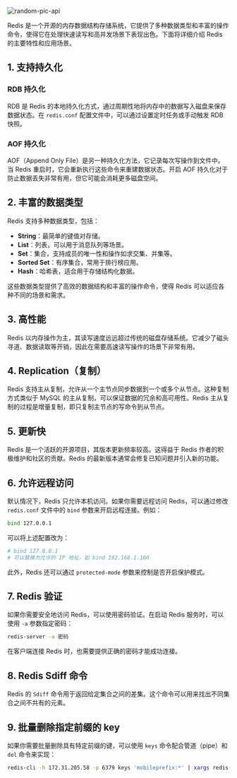 <!-- markdownlint-disable-next-line MD033 -->
<meta name="referrer" content="no-referrer"/>

![random-pic-api](https://api.dong4j.ink:1024/cover?spm={{spm}})

Redis 是一个开源的内存数据结构存储系统，它提供了多种数据类型和丰富的操作命令，使得它在处理快速读写和高并发场景下表现出色。下面将详细介绍 Redis 的主要特性和应用场景。

## 1. 支持持久化

### RDB 持久化

RDB 是 Redis 的本地持久化方式，通过周期性地将内存中的数据写入磁盘来保存数据状态。在 `redis.conf` 配置文件中，可以通过设置定时任务或手动触发 RDB 快照。

### AOF 持久化

AOF（Append Only File）是另一种持久化方法，它记录每次写操作到文件中。当 Redis 重启时，它会重新执行这些命令来重建数据状态。开启 AOF 持久化对于防止数据丢失非常有用，但它可能会消耗更多磁盘空间。

## 2. 丰富的数据类型

Redis 支持多种数据类型，包括：

- **String**：最简单的键值对存储。
- **List**：列表，可以用于消息队列等场景。
- **Set**：集合，支持成员的唯一性和操作如求交集、并集等。
- **Sorted Set**：有序集合，常用于排行榜应用。
- **Hash**：哈希表，适合用于存储结构化数据。

这些数据类型提供了高效的数据结构和丰富的操作命令，使得 Redis 可以适应各种不同的场景和需求。

## 3. 高性能

Redis 以内存操作为主，其读写速度远远超过传统的磁盘存储系统。它减少了磁头寻道、数据读取等开销，因此在需要高速读写操作的场景下非常有用。

## 4. Replication（复制）

Redis 支持主从复制，允许从一个主节点同步数据到一个或多个从节点。这种复制方式类似于 MySQL 的主从复制，可以保证数据的冗余和高可用性。Redis 主从复制的过程是增量复制，即只复制主节点的写命令到从节点。

## 5. 更新快

Redis 是一个活跃的开源项目，其版本更新频率较高。这得益于 Redis 作者的积极维护和社区的贡献。Redis 的最新版本通常会修复已知问题并引入新的功能。

## 6. 允许远程访问

默认情况下，Redis 只允许本机访问。如果你需要远程访问 Redis，可以通过修改 `redis.conf` 文件中的 `bind` 参数来开启远程连接。例如：

```bash
bind 127.0.0.1
```

可以将上述配置改为：

```bash
# bind 127.0.0.1
# 可以替换为允许的 IP 地址，如 bind 192.168.1.100
```

此外，Redis 还可以通过 `protected-mode` 参数来控制是否开启保护模式。

## 7. Redis 验证

如果你需要安全地访问 Redis，可以使用密码验证。在启动 Redis 服务时，可以使用 `-a` 参数指定密码：

```bash
redis-server -a 密码
```

在客户端连接 Redis 时，也需要提供正确的密码才能成功连接。

## 8. Redis Sdiff 命令

Redis 的 `Sdiff` 命令用于返回给定集合之间的差集。这个命令可以用来找出不同集合之间不共有的元素。

## 9. 批量删除指定前缀的 key

如果你需要批量删除具有特定前缀的键，可以使用 `keys` 命令配合管道（pipe）和 `del` 命令来实现：

```bash
redis-cli -h 172.31.205.58 -p 6379 keys 'mobileprefix:*' | xargs redis-cli -h 172.31.205.58 -p 6379 del
```